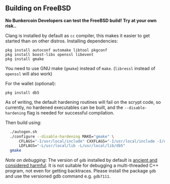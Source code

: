 Building on FreeBSD
--------------------

**No Bunkercoin Developers can test the FreeBSD build! Try at your own risk..**

Clang is installed by default as `cc` compiler, this makes it easier to get
started than on other distros. Installing dependencies:

    pkg install autoconf automake libtool pkgconf
    pkg install boost-libs openssl libevent
    pkg install gmake

You need to use GNU make (`gmake`) instead of `make`.
(`libressl` instead of `openssl` will also work)

For the wallet (optional):

    pkg install db5

As of writing, the default hardening routines will fail on the scrypt code, so
currently, no hardened executables can be built, and the `--disable-hardening`
flag is needed for successful compilation.

Then build using:

```bash
  ./autogen.sh
  ./configure --disable-hardening MAKE="gmake" \
      CFLAGS="-I/usr/local/include" CXXFLAGS="-I/usr/local/include -I/usr/local/include/db5" \
      LDFLAGS="-L/usr/local/lib -L/usr/local/lib/db5"
  gmake
```

*Note on debugging*: The version of `gdb` installed by default is [ancient and considered harmful](https://wiki.freebsd.org/GdbRetirement).
It is not suitable for debugging a multi-threaded C++ program, not even for getting backtraces. Please install the package `gdb` and
use the versioned gdb command e.g. `gdb7111`.
